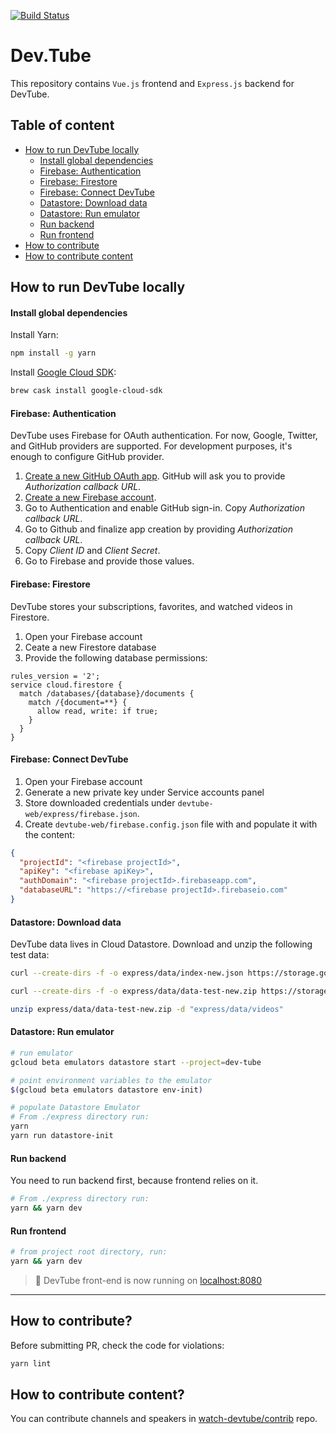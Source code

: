 [![Build Status](https://travis-ci.org/watch-devtube/web.svg?branch=master)](https://travis-ci.org/watch-devtube/web)

# Dev.Tube

This repository contains `Vue.js` frontend and `Express.js` backend for DevTube.

## Table of content

- [How to run DevTube locally](#how-to-run-devtube-locally)
  - [Install global dependencies](#install-global-dependencies)
  - [Firebase: Authentication](#firebase-authentication)
  - [Firebase: Firestore](#firebase-firestore)
  - [Firebase: Connect DevTube](#firebase-connect-devtube)
  - [Datastore: Download data](#datastore-download-data)
  - [Datastore: Run emulator](#datastore-run-emulator)
  - [Run backend](#run-backend)
  - [Run frontend](#run-frontend)
- [How to contribute](#how-to-contribute)
- [How to contribute content](#how-to-contribute-content)

## How to run DevTube locally

#### Install global dependencies

Install Yarn:

```bash
npm install -g yarn
```

Install [Google Cloud SDK](https://cloud.google.com/sdk/install):

```bash
brew cask install google-cloud-sdk
```

#### Firebase: Authentication

DevTube uses Firebase for OAuth authentication. For now, Google, Twitter, and GitHub providers are supported. For development purposes, it's enough to configure GitHub provider.

1. [Create a new GitHub OAuth app](https://github.com/settings/applications/new). GitHub will ask you to provide _Authorization callback URL_.
2. [Create a new Firebase account](https:///firebase.google.com).
3. Go to Authentication and enable GitHub sign-in. Copy _Authorization callback URL_.
4. Go to Github and finalize app creation by providing _Authorization callback URL_.
5. Copy _Client ID_ and _Client Secret_.
6. Go to Firebase and provide those values.

#### Firebase: Firestore

DevTube stores your subscriptions, favorites, and watched videos in Firestore.

1. Open your Firebase account
2. Ceate a new Firestore database
3. Provide the following database permissions:

```
rules_version = '2';
service cloud.firestore {
  match /databases/{database}/documents {
    match /{document=**} {
      allow read, write: if true;
    }
  }
}
```

#### Firebase: Connect DevTube

1. Open your Firebase account
2. Generate a new private key under Service accounts panel
3. Store downloaded credentials under `devtube-web/express/firebase.json`.
4. Create `devtube-web/firebase.config.json` file with and populate it with the content:

```json
{
  "projectId": "<firebase projectId>",
  "apiKey": "<firebase apiKey>",
  "authDomain": "<firebase projectId>.firebaseapp.com",
  "databaseURL": "https://<firebase projectId>.firebaseio.com"
}
```

#### Datastore: Download data

DevTube data lives in Cloud Datastore. Download and unzip the following test data:

```bash
curl --create-dirs -f -o express/data/index-new.json https://storage.googleapis.com/dev-tube-index/index-test-new.json

curl --create-dirs -f -o express/data/data-test-new.zip https://storage.googleapis.com/dev-tube-index/data-test-new.zip

unzip express/data/data-test-new.zip -d "express/data/videos"
```

#### Datastore: Run emulator

```bash
# run emulator
gcloud beta emulators datastore start --project=dev-tube

# point environment variables to the emulator
$(gcloud beta emulators datastore env-init)

# populate Datastore Emulator
# From ./express directory run:
yarn
yarn run datastore-init
```

#### Run backend

You need to run backend first, because frontend relies on it.

```bash
# From ./express directory run:
yarn && yarn dev
```

#### Run frontend

```bash
# from project root directory, run:
yarn && yarn dev
```

> 🚀 DevTube front-end is now running on [localhost:8080](http://localhost:8080)

---

## How to contribute?

Before submitting PR, check the code for violations:

```bash
yarn lint
```

## How to contribute content?

You can contribute channels and speakers in [watch-devtube/contrib](https://github.com/watch-devtube/contrib) repo.
